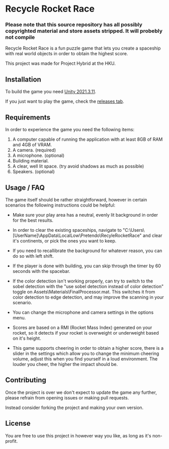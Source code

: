 # Recycle Rocket Race

### Please note that this source repository has all possibly copyrighted material and store assets stripped. It will probebly not compile

Recycle Rocket Race is a fun puzzle game that lets you create a spaceship with real world objects in order to obtain the highest score.

This project was made for Project Hybrid at the HKU.

## Installation

To build the game you need [Unity 2021.3.11](https://unity.com/releases/editor/whats-new/2021.3.11).

If you just want to play the game, check the [releases tab](https://github.com/streepje8/Hybrid2022/releases).

## Requirements
In order to experience the game you need the following items:
1. A computer capable of running the application with at least 8GB of RAM and 4GB of VRAM.
2. A camera. (required)
3. A microphone. (optional)
4. Building material.
5. A clear, well lit space. (try avoid shadows as much as possible)
6. Speakers. (optional)

## Usage / FAQ
The game itself should be rather straightforward, however in certain scenarios the following instructions could be helpful:
- Make sure your play area has a neutral, evenly lit  background in order for the best results.

- In order to clear the existing spaceships, navigate to "C:\Users\\[UserName]\AppData\LocalLow\Pretendo\RecyleRocketRace" and clear it's continents, or pick the ones you want to keep.

- If you need to recallibrate the background for whatever reason, you can do so with left shift.

- If the player is done with building, you can skip through the timer by 60 seconds with the spacebar. 

- If the color detection isn't working properly, can try to switch to the sobel detection with the "use sobel detection instead of 
color detection" toggle on Assets\Materials\FinalProcessor.mat. This switches it from color detection to edge detection, and may improve the scanning in your scenario. 

- You can change the microphone and camera settings in the options menu.

- Scores are based on a RMI (Rocket Mass Index) generated on your rocket, so it detects if your rocket is overweight or underweight based on it's height.

- This game supports cheering in order to obtain a higher score, there is a slider in the settings which allow you to change the minimum cheering volume, adjust this when you find yourself in a loud environment. 
The louder you cheer, the higher the impact should be.

## Contributing

Once the project is over we don't expect to update the game any further, please refrain from opening issues or making pull requests. 

Instead consider forking the project and making your own version.

## License
You are free to use this project in however way you like, as long as it's non-profit.